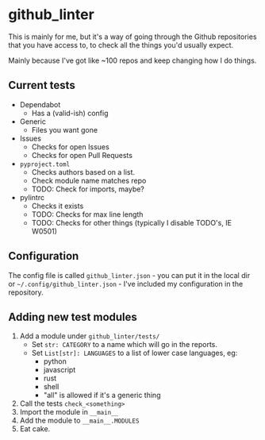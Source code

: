 # github_linter

This is mainly for me, but it's a way of going through the Github repositories that you have access to, to check all the things you'd usually expect.

Mainly because I've got like ~100 repos and keep changing how I do things.

## Current tests

- Dependabot
    - Has a (valid-ish) config
- Generic
    - Files you want gone
- Issues
    - Checks for open Issues
    - Checks for open Pull Requests
- `pyproject.toml`
    - Checks authors based on a list.
    - Check module name matches repo
    - TODO: Check for imports, maybe?
- pylintrc
    - Checks it exists
    - TODO: Checks for max line length
    - TODO: Checks for other things (typically I disable TODO's, IE W0501)

## Configuration

The config file is called `github_linter.json` - you can put it in the local dir or `~/.config/github_linter.json` - I've included my configuration in the repository.

## Adding new test modules

1. Add a module under `github_linter/tests/`
    - Set `str: CATEGORY` to a name which will go in the reports.
    - Set `List[str]: LANGUAGES` to a list of lower case languages, eg:
        - python
        - javascript
        - rust
        - shell
        - "all" is allowed if it's a generic thing
2. Call the tests `check_<something>`
3. Import the module in `__main__`
4. Add the module to `__main__.MODULES`
5. Eat cake.
